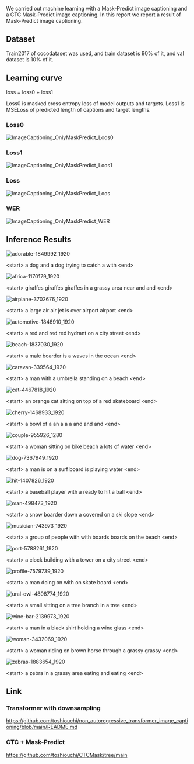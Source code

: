 We carried out machine learning with a Mask-Predict image captioning and a CTC Mask-Predict image captioning. In this report we report a result of Mask-Predict image captioning. 

## Dataset

Train2017 of cocodataset was used, and train dataset is 90% of it, and val dataset is 10% of it.

## Learning curve

loss = loss0 + loss1

Loss0 is masked cross entropy loss of model outputs and targets. Loss1 is MSELoss of predicted length of captions and target lengths.

### Loss0
![ImageCaptioning_OnlyMaskPredict_Loos0](https://github.com/toshiouchi/ImageCaptioningMaskPredict/assets/121741811/6de2b3d4-3df2-427b-9d0b-c7daf9b8dbea)

### Loss1
![ImageCaptioning_OnlyMaskPredict_Loos1](https://github.com/toshiouchi/ImageCaptioningMaskPredict/assets/121741811/929aab76-3a52-4b3c-b29a-65715de7a40f)

### Loss
![ImageCaptioning_OnlyMaskPredict_Loos](https://github.com/toshiouchi/ImageCaptioningMaskPredict/assets/121741811/cd8f3f3a-81cb-49df-a0be-e516e3607245)

### WER
![ImageCaptioning_OnlyMaskPredict_WER](https://github.com/toshiouchi/ImageCaptioningMaskPredict/assets/121741811/950bac66-e5b0-4e95-ae71-26d0652c7f29)

## Inference Results

![adorable-1849992_1920](https://github.com/toshiouchi/ImageCaptioningMaskPredict/assets/121741811/dc6aefb8-1ab2-487c-9dd3-1ad8502ff47f)

&lt;start&gt; a dog and a dog trying to catch a with &lt;end&gt;

![africa-1170179_1920](https://github.com/toshiouchi/ImageCaptioningMaskPredict/assets/121741811/4df07891-cd2e-413a-9023-c0d46121de1f)

&lt;start&gt; giraffes giraffes giraffes in a grassy area near and and &lt;end&gt;

![airplane-3702676_1920](https://github.com/toshiouchi/ImageCaptioningMaskPredict/assets/121741811/4a596370-17b2-4990-82dd-ac629e127bd2)

&lt;start&gt; a large air air jet is over airport airport &lt;end&gt;

![automotive-1846910_1920](https://github.com/toshiouchi/ImageCaptioningMaskPredict/assets/121741811/5b87d0fa-9b23-45d7-82d9-7126be56c70b)

&lt;start&gt; a red and red red hydrant on a city street &lt;end&gt;

![beach-1837030_1920](https://github.com/toshiouchi/ImageCaptioningMaskPredict/assets/121741811/8a892635-4449-417f-8184-826a3f18933a)

&lt;start&gt; a male boarder is a waves in the ocean &lt;end&gt;

![caravan-339564_1920](https://github.com/toshiouchi/ImageCaptioningMaskPredict/assets/121741811/7b11babf-dada-49c1-93e0-b3f680896f3b)


&lt;start&gt; a man with a umbrella standing on a beach &lt;end&gt;

![cat-4467818_1920](https://github.com/toshiouchi/ImageCaptioningMaskPredict/assets/121741811/d600d332-c80c-475e-b77f-113318a3e970)

&lt;start&gt; an orange cat sitting on top of a red skateboard &lt;end&gt;

![cherry-1468933_1920](https://github.com/toshiouchi/ImageCaptioningMaskPredict/assets/121741811/2974783c-4c86-4e83-9c65-281b75783c97)

&lt;start&gt; a bowl of a an a a a and and and &lt;end&gt;

![couple-955926_1280](https://github.com/toshiouchi/ImageCaptioningMaskPredict/assets/121741811/5d1f819f-e628-4359-819c-93e05ab0dd41)

&lt;start&gt; a woman sitting on bike beach a lots of water &lt;end&gt;

![dog-7367949_1920](https://github.com/toshiouchi/ImageCaptioningMaskPredict/assets/121741811/83fccde8-f909-409c-8784-e812aee2031b)

&lt;start&gt; a man is on a surf board is playing water &lt;end&gt;

![hit-1407826_1920](https://github.com/toshiouchi/ImageCaptioningMaskPredict/assets/121741811/fe94bd3d-b28b-4de2-84ca-ea0ca18f4933)

&lt;start&gt; a baseball player with a ready to hit a ball &lt;end&gt;

![man-498473_1920](https://github.com/toshiouchi/ImageCaptioningMaskPredict/assets/121741811/312918a0-c51a-491b-b2d8-f1f47f51dfa9)

&lt;start&gt; a snow boarder down a covered on a ski slope &lt;end&gt;

![musician-743973_1920](https://github.com/toshiouchi/ImageCaptioningMaskPredict/assets/121741811/30b7be42-6b0a-4e21-b488-8b54844ad82a)

&lt;start&gt; a group of people with with boards boards on the beach &lt;end&gt;

![port-5788261_1920](https://github.com/toshiouchi/ImageCaptioningMaskPredict/assets/121741811/bec6e03f-32d6-431f-a117-bd751fe42f8f)

&lt;start&gt; a clock building with a tower on a city street &lt;end&gt;

![profile-7579739_1920](https://github.com/toshiouchi/ImageCaptioningMaskPredict/assets/121741811/1c67c096-5404-44e9-ba4c-83b51c130679)

&lt;start&gt; a man doing on with on skate board &lt;end&gt;

![ural-owl-4808774_1920](https://github.com/toshiouchi/ImageCaptioningMaskPredict/assets/121741811/56120ad4-236f-446a-bb5d-1458f4bb85b5)

&lt;start&gt; a small sitting on a tree branch in a tree &lt;end&gt;

![wine-bar-2139973_1920](https://github.com/toshiouchi/ImageCaptioningMaskPredict/assets/121741811/a840dbb1-8ddc-48fa-b349-fc66f846e153)

&lt;start&gt; a man in a black shirt holding a wine glass &lt;end&gt;

![woman-3432069_1920](https://github.com/toshiouchi/ImageCaptioningMaskPredict/assets/121741811/e43b7426-63be-4578-adf1-fd8ad3967e2b)

&lt;start&gt; a woman riding on brown horse through a grassy grassy &lt;end&gt;

![zebras-1883654_1920](https://github.com/toshiouchi/ImageCaptioningMaskPredict/assets/121741811/11d85f6c-0e4e-40d5-8b07-a1e87b234c04)

&lt;start&gt; a zebra in a grassy area eating and eating &lt;end&gt;

## Link

### Transformer with downsampling

https://github.com/toshiouchi/non_autoregressive_transformer_image_captioning/blob/main/README.md

### CTC + Mask-Predict 

https://github.com/toshiouchi/CTCMask/tree/main

